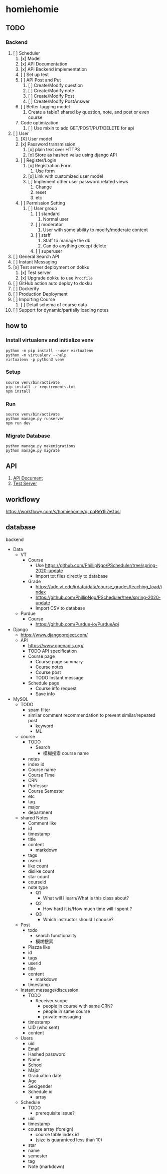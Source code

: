 # homiehomie

## TODO

### Backend

1. [ ] Scheduler
    1. [x] Model
    2. [x] API Documentation
    3. [x] API Backend implementation
    4. [ ] Set up test
    5. [ ] API Post and Put
        1. [ ] Create/Modify question
        2. [ ] Create/Modify note
        3. [ ] Create/Modify Post
        4. [ ] Create/Modify PostAnswer
    6. [ ] Better tagging model
        1. Create a table? shared by question, note, and post or even course
    7. Code optimization
        1. [ ] Use mixin to add GET/POST/PUT/DELETE for api
2. [ ] User
    1. [X] User model
    2. [x] Password transmission
        1. [x] plain text over HTTPS
        2. [x] Store as hashed value using django API
    3. [ ] Register/Login
        1. [x] Registration Form
            1. Use form
        2. [x] Link with customized user model
        3. [ ] Implement other user password related views
            1. Change
            2. reset
            3. etc
    4. [ ] Permission Setting
        1. [ ] User group
            1. [ ] standard
                1. Normal user
            2. [ ] moderator
                1. User with some ability to modify/moderate content
            3. [ ] staff
                1. Staff to manage the db
                2. Can do anything except delete
            4. [ ] superuser
3. [ ] General Search API
4. [ ] Instant Messaging
5. [x] Test server deployment on dokku 
    1. [x] Test server
    2. [x] Upgrade dokku to use `Procfile`
6. [ ] GitHub action auto deploy to dokku
7. [ ] Dockerify
8. [ ] Production Deployment
9. [ ] Importing Course
    1. [ ] Detail schema of course data
10. [ ] Support for dynamic/partially loading notes 

## how to

### Install virtualenv and initialize venv
    python -m pip install --user virtualenv
    python -m virtualenv --help
    virtualenv -p python3 venv

### Setup
    source venv/bin/activate
    pip install -r requirements.txt
    npm install

### Run
    source venv/bin/activate
    python manage.py runserver
    npm run dev
    
### Migrate Database
    python manage.py makemigrations
    python manage.py migrate

## API

1. [API Document](https://app.swaggerhub.com/apis/NeX-Studio/HomieHomie/1.0.0)
2. [Test Server](http://test-homiehomie.thexyzlab.studio/)

## workflowy

https://workflowy.com/s/homiehomie/qLpaReYIIj7eGbsl

## database
backend
- Data
  - VT
    - Course
      - Use https://github.com/PhillipNgo/PScheduler/tree/spring-2020-update
      - Import txt files directly to database
    - Grade
      - https://udc.vt.edu/irdata/data/course_grades/teaching_load/index
      - https://github.com/PhillipNgo/PScheduler/tree/spring-2020-update
      - Import CSV to database
  - Purdue
    - Course
      - https://github.com/Purdue-io/PurdueApi
- Django
  - https://www.djangoproject.com/
  - API
    - https://www.openapis.org/
    - TODO API specification
    - Course page
      - Course page summary
      - Course notes
      - Course post
      - TODO Instant message
    - Schedule page
      - Course info request
      - Save info
- MySQL
  - TODO
    - spam filter
    - similar comment recommendation to prevent similar/repeated post
      - keyword
      - ML
  - course
    - TODO 
      - Search
        - 模糊搜索 course name
    - notes
    - index id
    - Course name
    - Course Time
    - CRN
    - Professor
    - Course Semester
    - etc
    - tag
    - major
    - department
  - shared Notes
    - Comment like
    - id
    - timestamp
    - title
    - content
      - markdown
    - tags
    - userid
    - like count
    - dislike count
    - star count
    - courseid
    - note type
      - Q1
        - What will I learn/What is this class about?
      - Q2
        - How hard it is/How much time will I spent ?
      - Q3
        - Which instructor should I choose?
  - Post
    - todo
      - search functionality
      - 模糊搜索
    - Piazza like
    - id
    - tags
    - userid
    - title
    - content
      - markdown
    - timestamp
  - Instant message/discussion
    - TODO
      - Receiver scope
        - people in course with same CRN?
        - people in same course
        - private messaging
    - timestamp
    - UID (who sent)
    - content
  - Users
    - uid
    - Email
    - Hashed password
    - Name
    - School
    - Major
    - Graduation date
    - Age
    - Sex/gender
    - Schedule id
      - array
  - Schedule
    - TODO
      - prerequisite issue?
    - uid
    - timestamp
    - course array (foreign)
      - course table index id
      - (size is guaranteed less than 10)
    - star
    - name
    - semester
    - tag
    - Note (markdown)
